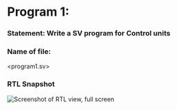 # Program 1: 
### Statement: Write a SV program for Control units

### Name of file:
<program1.sv>

### RTL Snapshot
![Screenshot of RTL view, full screen](<C:\Users\avant\OneDrive\Pictures\Screenshots\week10\program1.png>)
